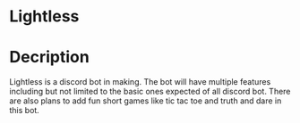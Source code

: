 # Lightless 
# Decription
Lightless is a discord bot in making. The bot will have multiple features including but not limited to the basic ones expected of all discord bot. There are also plans to add fun short games like tic tac toe and truth and dare in this bot.
